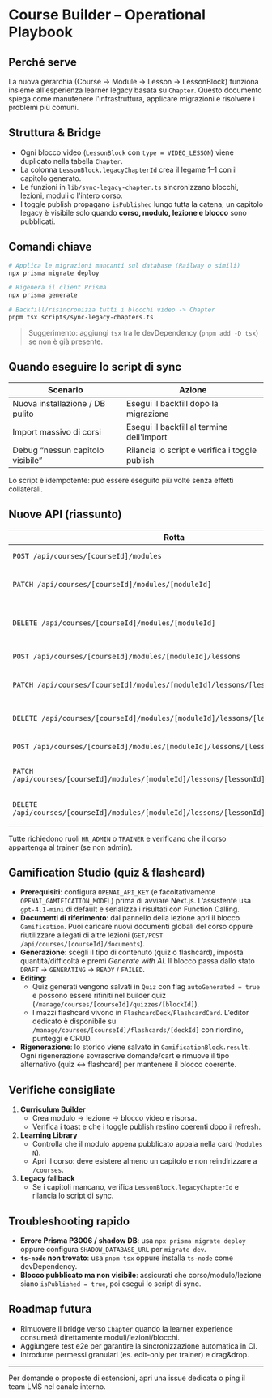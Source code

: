 # Course Builder – Operational Playbook

## Perché serve
La nuova gerarchia (Course → Module → Lesson → LessonBlock) funziona insieme all'esperienza learner legacy basata su `Chapter`. Questo documento spiega come manutenere l'infrastruttura, applicare migrazioni e risolvere i problemi più comuni.

## Struttura & Bridge
- Ogni blocco video (`LessonBlock` con `type = VIDEO_LESSON`) viene duplicato nella tabella `Chapter`.
- La colonna `LessonBlock.legacyChapterId` crea il legame 1–1 con il capitolo generato.
- Le funzioni in `lib/sync-legacy-chapter.ts` sincronizzano blocchi, lezioni, moduli o l'intero corso.
- I toggle publish propagano `isPublished` lungo tutta la catena; un capitolo legacy è visibile solo quando **corso, modulo, lezione e blocco** sono pubblicati.

## Comandi chiave
```bash
# Applica le migrazioni mancanti sul database (Railway o simili)
npx prisma migrate deploy

# Rigenera il client Prisma
npx prisma generate

# Backfill/risincronizza tutti i blocchi video -> Chapter
pnpm tsx scripts/sync-legacy-chapters.ts
```

> Suggerimento: aggiungi `tsx` tra le devDependency (`pnpm add -D tsx`) se non è già presente.

## Quando eseguire lo script di sync
| Scenario | Azione |
| --- | --- |
| Nuova installazione / DB pulito | Esegui il backfill dopo la migrazione |
| Import massivo di corsi | Esegui il backfill al termine dell'import |
| Debug “nessun capitolo visibile” | Rilancia lo script e verifica i toggle publish |

Lo script è idempotente: può essere eseguito più volte senza effetti collaterali.

## Nuove API (riassunto)
| Rotta | Descrizione |
| --- | --- |
| `POST /api/courses/[courseId]/modules` | Crea modulo |
| `PATCH /api/courses/[courseId]/modules/[moduleId]` | Aggiorna modulo + sync legacy |
| `DELETE /api/courses/[courseId]/modules/[moduleId]` | Rimuove modulo e capitoli associati |
| `POST /api/courses/[courseId]/modules/[moduleId]/lessons` | Crea lezione |
| `PATCH /api/courses/[courseId]/modules/[moduleId]/lessons/[lessonId]` | Aggiorna lezione + sync |
| `DELETE /api/courses/[courseId]/modules/[moduleId]/lessons/[lessonId]` | Rimuove lezione + capitoli |
| `POST /api/courses/[courseId]/modules/[moduleId]/lessons/[lessonId]/blocks` | Aggiunge blocco |
| `PATCH /api/courses/[courseId]/modules/[moduleId]/lessons/[lessonId]/blocks/[blockId]` | Aggiorna blocco + capitolo |
| `DELETE /api/courses/[courseId]/modules/[moduleId]/lessons/[lessonId]/blocks/[blockId]` | Cancella blocco + capitolo |

Tutte richiedono ruoli `HR_ADMIN` o `TRAINER` e verificano che il corso appartenga al trainer (se non admin).

## Gamification Studio (quiz & flashcard)
- **Prerequisiti**: configura `OPENAI_API_KEY` (e facoltativamente `OPENAI_GAMIFICATION_MODEL`) prima di avviare Next.js. L’assistente usa `gpt-4.1-mini` di default e serializza i risultati con Function Calling.
- **Documenti di riferimento**: dal pannello della lezione apri il blocco `Gamification`. Puoi caricare nuovi documenti globali del corso oppure riutilizzare allegati di altre lezioni (`GET/POST /api/courses/[courseId]/documents`).
- **Generazione**: scegli il tipo di contenuto (quiz o flashcard), imposta quantità/difficoltà e premi *Generate with AI*. Il blocco passa dallo stato `DRAFT` → `GENERATING` → `READY` / `FAILED`.
- **Editing**: 
  - Quiz generati vengono salvati in `Quiz` con flag `autoGenerated = true` e possono essere rifiniti nel builder quiz (`/manage/courses/[courseId]/quizzes/[blockId]`).
  - I mazzi flashcard vivono in `FlashcardDeck`/`FlashcardCard`. L’editor dedicato è disponibile su `/manage/courses/[courseId]/flashcards/[deckId]` con riordino, punteggi e CRUD.
- **Rigenerazione**: lo storico viene salvato in `GamificationBlock.result`. Ogni rigenerazione sovrascrive domande/cart e rimuove il tipo alternativo (quiz ↔ flashcard) per mantenere il blocco coerente.

## Verifiche consigliate
1. **Curriculum Builder**
   - Crea modulo → lezione → blocco video e risorsa.
   - Verifica i toast e che i toggle publish restino coerenti dopo il refresh.
2. **Learning Library**
   - Controlla che il modulo appena pubblicato appaia nella card (`Modules N`).
   - Apri il corso: deve esistere almeno un capitolo e non reindirizzare a `/courses`.
3. **Legacy fallback**
   - Se i capitoli mancano, verifica `LessonBlock.legacyChapterId` e rilancia lo script di sync.

## Troubleshooting rapido
- **Errore Prisma P3006 / shadow DB**: usa `npx prisma migrate deploy` oppure configura `SHADOW_DATABASE_URL` per `migrate dev`.
- **`ts-node` non trovato**: usa `pnpm tsx` oppure installa `ts-node` come devDependency.
- **Blocco pubblicato ma non visibile**: assicurati che corso/modulo/lezione siano `isPublished = true`, poi esegui lo script di sync.

## Roadmap futura
- Rimuovere il bridge verso `Chapter` quando la learner experience consumerà direttamente moduli/lezioni/blocchi.
- Aggiungere test e2e per garantire la sincronizzazione automatica in CI.
- Introdurre permessi granulari (es. edit-only per trainer) e drag&drop.

---
Per domande o proposte di estensioni, apri una issue dedicata o ping il team LMS nel canale interno.
